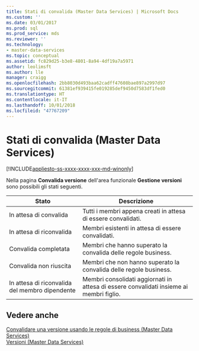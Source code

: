 ```yaml
---
title: Stati di convalida (Master Data Services) | Microsoft Docs
ms.custom: ''
ms.date: 03/01/2017
ms.prod: sql
ms.prod_service: mds
ms.reviewer: ''
ms.technology:
- master-data-services
ms.topic: conceptual
ms.assetid: fc829d25-b3e8-4801-8a94-4df19a7a5971
author: leolimsft
ms.author: lle
manager: craigg
ms.openlocfilehash: 2bb8030d493baa62cadff47608bae897a2997d97
ms.sourcegitcommit: 61381ef939415fe019285def9450d7583df1fed0
ms.translationtype: HT
ms.contentlocale: it-IT
ms.lasthandoff: 10/01/2018
ms.locfileid: "47767209"
---
```

# <a name="validation-statuses-master-data-services"></a>Stati di convalida (Master Data Services)

[!INCLUDE[appliesto-ss-xxxx-xxxx-xxx-md-winonly](../includes/appliesto-ss-xxxx-xxxx-xxx-md-winonly.md)]

  Nella pagina **Convalida versione** dell'area funzionale **Gestione versioni** sono possibili gli stati seguenti.  
  
|Stato|Descrizione|  
|------------|-----------------|  
|In attesa di convalida|Tutti i membri appena creati in attesa di essere convalidati.|  
|In attesa di riconvalida|Membri esistenti in attesa di essere convalidati.|  
|Convalida completata|Membri che hanno superato la convalida delle regole business.|  
|Convalida non riuscita|Membri che non hanno superato la convalida delle regole business.|  
|In attesa di riconvalida del membro dipendente|Membri consolidati aggiornati in attesa di essere convalidati insieme ai membri figlio.|  
  
## <a name="see-also"></a>Vedere anche  
 [Convalidare una versione usando le regole di business &#40;Master Data Services&#41;](../master-data-services/validate-a-version-against-business-rules-master-data-services.md)   
 [Versioni &#40;Master Data Services&#41;](../master-data-services/versions-master-data-services.md)  
  
  

